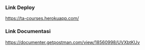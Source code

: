 ### Link Deploy

https://ta-courses.herokuapp.com/

### Link Documentasi

https://documenter.getpostman.com/view/18560998/UVXbtKUv
